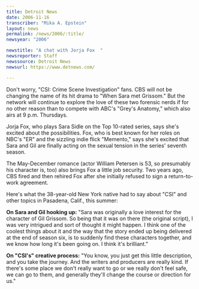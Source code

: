 ```yaml
---
title: Detroit News
date: 2006-11-16
transcriber: "Mika A. Epstein"
layout: news
permalink: /news/2006/:title/
newsyear: "2006"

newstitle: "A chat with Jorja Fox  "
newsreporter: Staff
newssource: Detroit News
newsurl: https://www.detnews.com/

---
```


Don't worry, "CSI: Crime Scene Investigation" fans. CBS will not be changing the name of its hit drama to "When Sara met Grissom." But the network will continue to explore the love of these two forensic nerds if for no other reason than to compete with ABC's "Grey's Anatomy," which also airs at 9 p.m. Thursdays.

Jorja Fox, who plays Sara Sidle on the Top 10-rated series, says she's excited about the possibilities. Fox, who is best known for her roles on NBC's "ER" and the sizzling indie flick "Memento," says she's excited that Sara and Gil are finally acting on the sexual tension in the series' seventh season.

The May-December romance (actor William Petersen is 53, so presumably his character is, too) also brings Fox a little job security. Two years ago, CBS fired and then rehired Fox after she initially refused to sign a return-to-work agreement.

Here's what the 38-year-old New York native had to say about "CSI" and other topics in Pasadena, Calif., this summer:

**On Sara and Gil hooking up:** "Sara was originally a love interest for the character of Gil Grissom. So being that it was on there (the original script), I was very intrigued and sort of thought it might happen. I think one of the coolest things about it and the way that the story ended up being delivered at the end of season six, is to suddenly find these characters together, and we know how long it's been going on. I think it's brilliant."

**On "CSI's" creative process:** "You know, you just get this little description, and you take the journey. And the writers and producers are really kind. If there's some place we don't really want to go or we really don't feel safe, we can go to them, and generally they'll change the course or direction for us."
